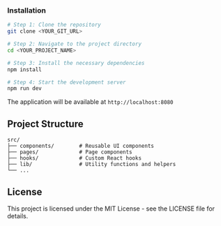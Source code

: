 
### Installation

```sh
# Step 1: Clone the repository
git clone <YOUR_GIT_URL>

# Step 2: Navigate to the project directory
cd <YOUR_PROJECT_NAME>

# Step 3: Install the necessary dependencies
npm install

# Step 4: Start the development server
npm run dev
```

The application will be available at `http://localhost:8080`

## Project Structure

```
src/
├── components/        # Reusable UI components
├── pages/             # Page components
├── hooks/             # Custom React hooks
├── lib/               # Utility functions and helpers
└── ...
```

## License

This project is licensed under the MIT License - see the LICENSE file for details.
